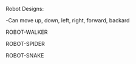 Robot Designs:

-Can move up, down, left, right, forward, backard


ROBOT-WALKER


ROBOT-SPIDER
    
    


ROBOT-SNAKE